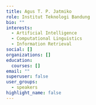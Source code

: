 ```yaml
---
title: Agus T. P. Jatmiko
role: Institut Teknologi Bandung
bio: ""
interests:
  - Artificial Intelligence
  - Computational Linguistics
  - Information Retrieval
social: []
organizations: []
education:
  courses: []
email: ""
superuser: false
user_groups:
  - speakers
highlight_name: false
---
```

